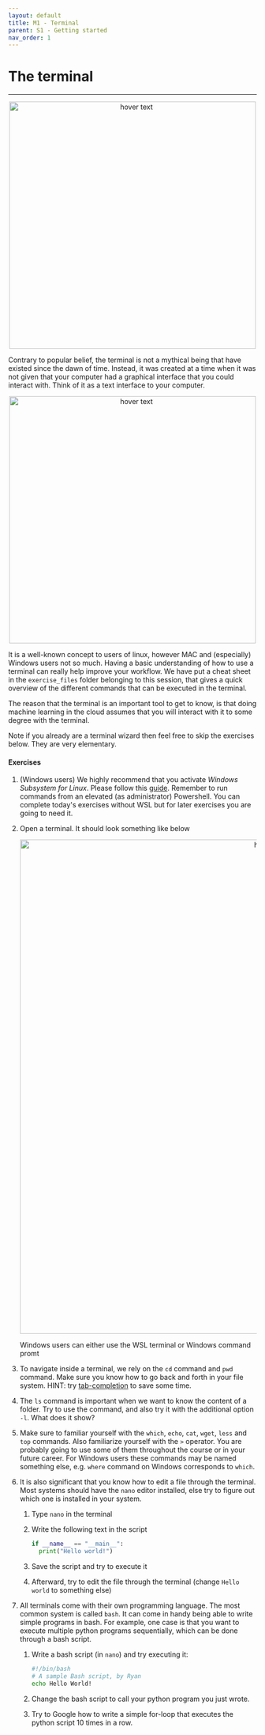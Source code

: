 ```yaml
---
layout: default
title: M1 - Terminal
parent: S1 - Getting started
nav_order: 1
---
```


# The terminal

<!--
{: .no_toc }

<details open markdown="block">
  <summary>
    Table of contents
  </summary>
  {: .text-delta }
1. TOC
{:toc}
</details>
-->

---

<p align="center">
  <img src="../figures/terminal_power.jpg" width="500" title="hover text">
</p>

Contrary to popular belief, the terminal is not a mythical being that have existed since the dawn of time.
Instead, it was created at a time when it was not given that your computer had a graphical interface that
you could interact with. Think of it as a text interface to your computer.

<p align="center">
  <img src="../figures/yoda_terminal.jpg" width="500" title="hover text">
</p>

It is a well-known concept to users of linux, however MAC and (especially) Windows users not so much. Having a basic understanding
of how to use a terminal can really help improve your workflow. We have put a cheat sheet in the `exercise_files` folder
belonging to this session, that gives a quick overview of the different commands that can be executed in the terminal.

The reason that the terminal is an important tool to get to know, is that doing machine learning in the cloud assumes
that you will interact with it to some degree with the terminal.

Note if you already are a terminal wizard then feel free to skip the exercises below. They are very elementary.

#### Exercises

1. (Windows users) We highly recommend that you activate _Windows Subsystem for Linux_. Please follow this
   [guide](https://docs.microsoft.com/en-us/windows/wsl/install-win10). Remember to run commands from an elevated
   (as administrator) Powershell. You can complete today's exercises without WSL but for later exercises you are
   going to need it.

2. Open a terminal. It should look something like below
    <p align="center">
      <img src="../figures/terminal.PNG" width="1000" title="hover text">
    </p>
    Windows users can either use the WSL terminal or Windows command promt

3. To navigate inside a terminal, we rely on the `cd` command and `pwd` command. Make sure you know how to go back and forth
   in your file system. HINT: try [tab-completion](https://en.wikipedia.org/wiki/Command-line_completion) to save some time.

4. The `ls` command is important when we want to know the content of a folder. Try to use the command, and also try
   it with the additional option `-l`. What does it show?

5. Make sure to familiar yourself with the `which`, `echo`, `cat`, `wget`, `less` and `top` commands. Also familiarize yourself
   with the `>` operator. You are probably going to use some of them throughout the course or in your future career. For Windows
   users these commands may be named something else, e.g. `where` command on Windows corresponds to `which`.

6. It is also significant that you know how to edit a file through the terminal. Most systems should have the `nano` editor
   installed, else try to figure out which one is installed in your system.

    1. Type `nano` in the terminal

    2. Write the following text in the script
        ```python
        if __name__ == "__main__":
          print("Hello world!")
        ```
    3. Save the script and try to execute it

    4. Afterward, try to edit the file through the terminal (change `Hello world` to something else)

7. All terminals come with their own programming language. The most common system is called `bash`. It can come in handy
   being able to write simple programs in bash. For example, one case is that you want to execute multiple python programs
   sequentially, which can be done through a bash script.

    1. Write a bash script (in `nano`) and try executing it:

        ```bash
        #!/bin/bash
        # A sample Bash script, by Ryan
        echo Hello World!
        ```

    2. Change the bash script to call your python program you just wrote.

    3. Try to Google how to write a simple for-loop that executes the python script 10 times in a row.
